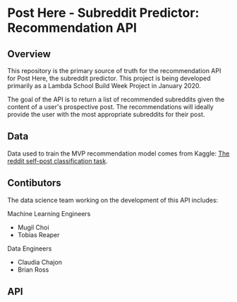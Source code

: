 # Post Here - Subreddit Predictor: Recommendation API

## Overview

This repository is the primary source of truth for the recommendation API for Post Here, the subreddit predictor.
This project is being developed primarily as a Lambda School Build Week Project in January 2020.

The goal of the API is to return a list of recommended subreddits given the content of a user's prospective post.
The recommendations will ideally provide the user with the most appropriate subreddits for their post.

## Data

Data used to train the MVP recommendation model comes from Kaggle: [The reddit self-post classification task](https://www.kaggle.com/mswarbrickjones/reddit-selfposts).

## Contibutors

The data science team working on the development of this API includes:

Machine Learning Engineers

- Mugil Choi
- Tobias Reaper

Data Engineers

- Claudia Chajon
- Brian Ross


## API
